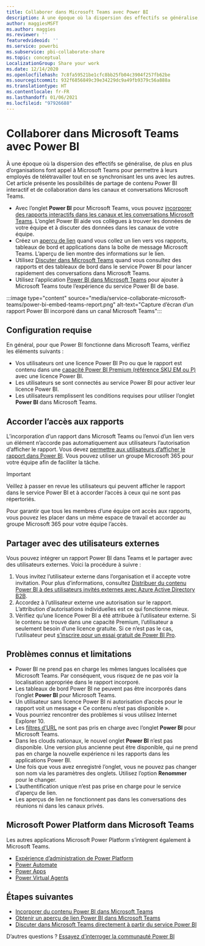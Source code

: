 ```yaml
---
title: Collaborer dans Microsoft Teams avec Power BI
description: À une époque où la dispersion des effectifs se généralise, de plus en plus d’organisations font appel à Microsoft Teams pour permettre à leurs employés de télétravailler tout en se synchronisant les uns avec les autres.
author: maggiesMSFT
ms.author: maggies
ms.reviewer: ''
featuredvideoid: ''
ms.service: powerbi
ms.subservice: pbi-collaborate-share
ms.topic: conceptual
LocalizationGroup: Share your work
ms.date: 12/14/2020
ms.openlocfilehash: 7c8fa59521be1cfc8bb25fb04c3904f257fb62be
ms.sourcegitcommit: 932f6856849c39e34229dc9a49fb9379c56a888a
ms.translationtype: HT
ms.contentlocale: fr-FR
ms.lasthandoff: 01/06/2021
ms.locfileid: "97926688"
---
```

# <a name="collaborate-in-microsoft-teams-with-power-bi"></a>Collaborer dans Microsoft Teams avec Power BI

À une époque où la dispersion des effectifs se généralise, de plus en plus d’organisations font appel à Microsoft Teams pour permettre à leurs employés de télétravailler tout en se synchronisant les uns avec les autres. Cet article présente les possibilités de partage de contenu Power BI interactif et de collaboration dans les canaux et conversations Microsoft Teams. 

- Avec l’onglet **Power BI** pour Microsoft Teams, vous pouvez [incorporer des rapports interactifs dans les canaux et les conversations Microsoft Teams](service-embed-report-microsoft-teams.md). L’onglet Power BI aide vos collègues à trouver les données de votre équipe et à discuter des données dans les canaux de votre équipe. 
- Créez un [aperçu de lien](service-teams-link-preview.md) quand vous collez un lien vers vos rapports, tableaux de bord et applications dans la boîte de message Microsoft Teams. L’aperçu de lien montre des informations sur le lien. 
- Utilisez [Discuter dans Microsoft Teams](service-share-report-teams.md) quand vous consultez des rapports et des tableaux de bord dans le service Power BI pour lancer rapidement des conversations dans Microsoft Teams.
- Utilisez l’application [Power BI dans Microsoft Teams](service-microsoft-teams-app.md) pour ajouter à Microsoft Teams toute l’expérience du service Power BI de base.
 
:::image type="content" source="media/service-collaborate-microsoft-teams/power-bi-embed-teams-report.png" alt-text="Capture d’écran d’un rapport Power BI incorporé dans un canal Microsoft Teams":::

## <a name="requirements"></a>Configuration requise

En général, pour que Power BI fonctionne dans Microsoft Teams, vérifiez les éléments suivants :

- Vos utilisateurs ont une licence Power BI Pro ou que le rapport est contenu dans une [capacité Power BI Premium (référence SKU EM ou P)](../admin/service-premium-what-is.md) avec une licence Power BI.
- Les utilisateurs se sont connectés au service Power BI pour activer leur licence Power BI.
- Les utilisateurs remplissent les conditions requises pour utiliser l’onglet **Power BI** dans Microsoft Teams.

## <a name="grant-access-to-reports"></a>Accorder l’accès aux rapports

L’incorporation d’un rapport dans Microsoft Teams ou l’envoi d’un lien vers un élément n’accorde pas automatiquement aux utilisateurs l’autorisation d’afficher le rapport. Vous devez [permettre aux utilisateurs d’afficher le rapport dans Power BI](service-share-dashboards.md). Vous pouvez utiliser un groupe Microsoft 365 pour votre équipe afin de faciliter la tâche.

> [!IMPORTANT]
> Veillez à passer en revue les utilisateurs qui peuvent afficher le rapport dans le service Power BI et à accorder l’accès à ceux qui ne sont pas répertoriés.

Pour garantir que tous les membres d’une équipe ont accès aux rapports, vous pouvez les placer dans un même espace de travail et accorder au groupe Microsoft 365 pour votre équipe l’accès.

## <a name="share-with-external-users"></a>Partager avec des utilisateurs externes

Vous pouvez intégrer un rapport Power BI dans Teams et le partager avec des utilisateurs externes. Voici la procédure à suivre :

1.  Vous invitez l’utilisateur externe dans l’organisation et il accepte votre invitation. Pour plus d’informations, consultez [Distribuer du contenu Power BI à des utilisateurs invités externes avec Azure Active Directory B2B](../guidance/whitepaper-azure-b2b-power-bi.md).
2.  Accordez à l’utilisateur externe une autorisation sur le rapport. L’attribution d’autorisations individuelles est ce qui fonctionne mieux.
3.  Vérifiez qu’une licence Power BI a été attribuée à l’utilisateur externe. Si le contenu se trouve dans une capacité Premium, l’utilisateur a seulement besoin d’une licence gratuite. Si ce n’est pas le cas, l’utilisateur peut [s’inscrire pour un essai gratuit de Power BI Pro](../fundamentals/service-self-service-signup-for-power-bi.md#sign-up-for-an-individual-trial-of-power-bi-pro).

## <a name="known-issues-and-limitations"></a>Problèmes connus et limitations

- Power BI ne prend pas en charge les mêmes langues localisées que Microsoft Teams. Par conséquent, vous risquez de ne pas voir la localisation appropriée dans le rapport incorporé.
- Les tableaux de bord Power BI ne peuvent pas être incorporés dans l’onglet **Power BI** pour Microsoft Teams.
- Un utilisateur sans licence Power BI ni autorisation d’accès pour le rapport voit un message « Ce contenu n’est pas disponible ».
- Vous pourriez rencontrer des problèmes si vous utilisez Internet Explorer 10. <!--You can look at the [browsers support for Power BI](../fundamentals/power-bi-browsers.md) and for [Microsoft 365](https://products.office.com/office-system-requirements#Browsers-section). -->
- Les [filtres d’URL](service-url-filters.md) ne sont pas pris en charge avec l’onglet **Power BI** pour Microsoft Teams.
- Dans les clouds nationaux, le nouvel onglet **Power BI** n’est pas disponible. Une version plus ancienne peut être disponible, qui ne prend pas en charge la nouvelle expérience ni les rapports dans les applications Power BI.
- Une fois que vous avez enregistré l’onglet, vous ne pouvez pas changer son nom via les paramètres des onglets. Utilisez l’option **Renommer** pour le changer.
- L’authentification unique n’est pas prise en charge pour le service d’aperçu de lien.
- Les aperçus de lien ne fonctionnent pas dans les conversations des réunions ni dans les canaux privés.

## <a name="microsoft-power-platform-in-microsoft-teams"></a>Microsoft Power Platform dans Microsoft Teams

Les autres applications Microsoft Power Platform s’intègrent également à Microsoft Teams.

- [Expérience d’administration de Power Platform](/power-platform/admin/about-teams-environment)
- [Power Automate](/power-automate/teams/overview)
- [Power Apps](/powerapps/teams/overview)
- [Power Virtual Agents](/power-virtual-agents/)

## <a name="next-steps"></a>Étapes suivantes

- [Incorporer du contenu Power BI dans Microsoft Teams](service-embed-report-microsoft-teams.md)
- [Obtenir un aperçu de lien Power BI dans Microsoft Teams](service-teams-link-preview.md)
- [Discuter dans Microsoft Teams directement à partir du service Power BI](service-share-report-teams.md)

D’autres questions ? [Essayez d’interroger la communauté Power BI](https://community.powerbi.com/)
